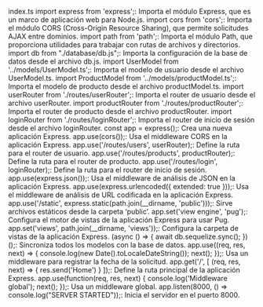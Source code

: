 index.ts
import express from 'express';: Importa el módulo Express, que es un marco de aplicación web para Node.js.
import cors from 'cors';: Importa el módulo CORS (Cross-Origin Resource Sharing), que permite solicitudes AJAX entre dominios.
import path from 'path';: Importa el módulo Path, que proporciona utilidades para trabajar con rutas de archivos y directorios.
import db from "./database/db.js";: Importa la configuración de la base de datos desde el archivo db.js.
import UserModel from '../models/UserModel.ts';: Importa el modelo de usuario desde el archivo UserModel.ts.
import ProductModel from '../models/productModel.ts';: Importa el modelo de producto desde el archivo productModel.ts.
import userRouter from './routes/userRouter';: Importa el router de usuario desde el archivo userRouter.
import productRouter from './routes/productRouter';: Importa el router de producto desde el archivo productRouter.
import loginRouter from './routes/loginRouter';: Importa el router de inicio de sesión desde el archivo loginRouter.
const app = express();: Crea una nueva aplicación Express.
app.use(cors());: Usa el middleware CORS en la aplicación Express.
app.use('/routes/users', userRouter);: Define la ruta para el router de usuario.
app.use('/routes/products', productRouter);: Define la ruta para el router de producto.
app.use('/routes/login', loginRouter);: Define la ruta para el router de inicio de sesión.
app.use(express.json());: Usa el middleware de análisis de JSON en la aplicación Express.
app.use(express.urlencoded({ extended: true }));: Usa el middleware de análisis de URL codificada en la aplicación Express.
app.use('/static', express.static(path.join(__dirname, 'public')));: Sirve archivos estáticos desde la carpeta ‘public’.
app.set('view engine', 'pug');: Configura el motor de vistas de la aplicación Express para usar Pug.
app.set('views', path.join(__dirname, 'views'));: Configura la carpeta de vistas de la aplicación Express.
(async () => { await db.sequelize.sync(); })();: Sincroniza todos los modelos con la base de datos.
app.use((req, res, next) => { console.log(new Date().toLocaleDateString()); next(); });: Usa un middleware para registrar la fecha de la solicitud.
app.get('/', [ (req, res, next) => { res.send('Home') } ]);: Define la ruta principal de la aplicación Express.
app.use(function(req, res, next) { console.log('Middleware global'); next(); });: Usa un middleware global.
app.listen(8000, () => console.log("SERVER STARTED"));: Inicia el servidor en el puerto 8000.